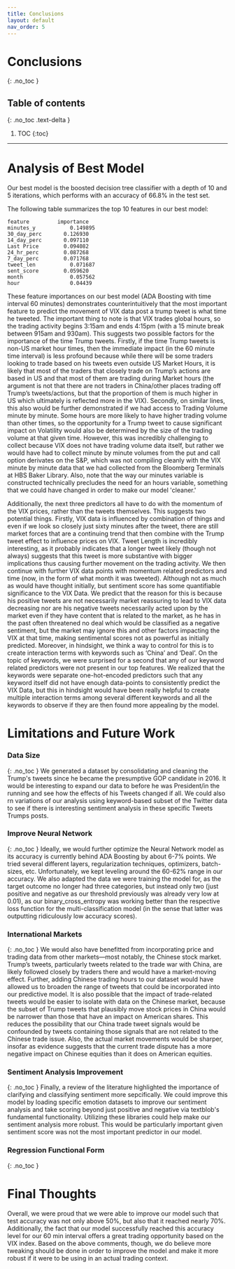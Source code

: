 ```yaml
---
title: Conclusions
layout: default
nav_order: 5
---
```


# Conclusions
{: .no_toc }

## Table of contents
{: .no_toc .text-delta }

1. TOC
{:toc}

---

# Analysis of Best Model
Our best model is the boosted decision tree classifier with a depth of 10 and 5 iterations, 
which performs with an accuracy of 66.8% in the test set.

The following table summarizes the top 10 features in our best model:
```
feature	        importance
minutes_y	        0.149895
30_day_perc	      0.126930
14_day_perc	      0.097110
Last Price	      0.094082
24_hr_perc	      0.087268
7_day_perc	      0.071768
tweet_len	        0.071687
sent_score	      0.059620
month	            0.057562
hour	            0.04439
```

These feature importances on our best model (ADA Boosting with time interval 60 minutes) demonstrates counterintuitively that the most important feature to predict the movement of VIX data post a trump tweet is what time he tweeted. The important thing to note is that VIX trades global hours, so the trading activity begins 3:15am and ends 4:15pm (with a 15 minute break between 915am and 930am). This suggests two possible factors for the importance of the time Trump tweets. Firstly, if the time Trump tweets is non-US market hour times, then the immediate impact (in the 60 minute time interval) is less profound because while there will be some traders looking to trade based on his tweets even outside US Market Hours, it is likely that most of the traders that closely trade on Trump’s actions are based in US and that most of them are trading during Market hours (the argument is not that there are not traders in China/other places trading off Trump’s tweets/actions, but that the proportion of them is much higher in US which ultimately is reflected more in the VIX). Secondly, on similar lines, this also would be further demonstrated if we had access to Trading Volume minute by minute. Some hours are more likely to have higher trading volume than other times, so the opportunity for a Trump tweet to cause significant impact on Volatility would also be determined by the size of the trading volume at that given time. However, this was incredibly challenging to collect because VIX does not have trading volume data itself, but rather we would have had to collect minute by minute volumes from the put and call option derivates on the S&P, which was not compiling cleanly with the VIX minute by minute data that we had collected from the Bloomberg Terminals at HBS Baker Library. Also, note that the way our minutes variable is constructed technically precludes the need for an hours variable, something that we could have changed in order to make our model 'cleaner.'</p>
Additionally, the next three predictors all have to do with the momentum of the VIX prices, rather than the tweets themselves. This suggests two potential things. Firstly, VIX data is influenced by combination of things and even if we look so closely just sixty minutes after the tweet, there are still market forces that are a continuing trend that then combine with the Trump tweet effect to influence prices on VIX.
Tweet Length is incredibly interesting, as it probably indicates that a longer tweet likely (though not always) suggests that this tweet is more substantive with bigger implications thus causing further movement on the trading activity. We then continue with further VIX data points with momentum related predictors and time (now, in the form of what month it was tweeted). Although not as much as would have thought initially, but sentiment score has some quantifiable significance to the VIX Data. We predict that the reason for this is because his positive tweets are not necessarily market reassuring to lead to VIX data decreasing nor are his negative tweets necessarily acted upon by the market even if they have content that is related to the market, as he has in the past often threatened no deal which would be classified as a negative sentiment, but the market may ignore this and other factors impacting the VIX at that time, making sentimental scores not as powerful as initially predicted. Moreover, in hindsight, we think a way to control for this is to create interaction terms with keywords such as ‘China’ and ‘Deal’.  On the topic of keywords, we were surprised for a second that any of our keyword related predictors were not present in our top features. We realized that the keywords were separate one-hot-encoded predictors such that any keyword itself did not have enough data-points to consistently predict the VIX Data, but this in hindsight would have been really helpful to create multiple interaction terms among several different keywords and all the keywords to observe if they are then found more appealing by the model.

# Limitations and Future Work
### Data Size
{: .no_toc }
We generated a dataset by consolidating and cleaning the Trump's tweets since he became the presumptive GOP candidate in 2016. It would be interesting to expand our data to before he was President/in the running and see how the effects of his Tweets changed if all. We could also rn variations of our analysis using keyword-based subset of the Twitter data to see if there is interesting sentiment analysis in these specific Tweets Trumps posts.

### Improve Neural Network
{: .no_toc }
Ideally, we would further optimize the Neural Network model as its accuracy is currently behind ADA Boosting by about 6-7% points. We tried several different layers, regularization techniques, optimizers, batch-sizes, etc. Unfortunately, we kept leveling around the 60-62% range in our accuracy. We also adapted the data we were training the model for, as the target outcome no longer had three categories, but instead only two (just positive and negative as our threshold previously was already very low at 0.01), as our binary_cross_entropy was working better than the respective loss function for the multi-classification model (in the sense that latter was outputting ridiculously low accuracy scores).

### International Markets
{: .no_toc }
We would also have benefitted from incorporating price and trading data from other markets—most notably, the Chinese stock market. Trump’s tweets, particularly tweets related to the trade war with China, are likely followed closely by traders there and would have a market-moving effect. Further, adding Chinese trading hours to our dataset would have allowed us to broaden the range of tweets that could be incorporated into our predictive model. It is also possible that the impact of trade-related tweets would be easier to isolate with data on the Chinese market, because the subset of Trump tweets that plausibly move stock prices in China would be narrower than those that have an impact on American shares. This reduces the possibility that our China trade tweet signals would be confounded by tweets containing those signals that are not related to the Chinese trade issue. Also, the actual market movements would be sharper, insofar as evidence suggests that the current trade dispute has a more negative impact on Chinese equities than it does on American equities.

### Sentiment Analysis Improvement
{: .no_toc }
Finally, a review of the literature highlighted the importance of clarifying and classifying sentiment more sepcifically. We could improve this model by loading specific emotion datasets to improve our sentiment analysis and take scoring beyond just positive and negative via textblob's fundamental functionality. Utilizing these libraries could help make our sentiment analysis more robust. This would be particularly important given sentiment score was not the most important predictor in our model.

### Regression Functional Form
{: .no_toc }

# Final Thoughts
Overall, we were proud that we were able to improve our model such that test accuracy was not only above 50%, but also that it reached nearly 70%. Additionally, the fact that our model successfully reached this accuracy level for our 60 min interval offers a great trading opportunity based on the VIX index. Based on the above comments, though, we do believe more tweaking should be done in order to improve the model and make it more robust if it were to be using in an actual trading context.
